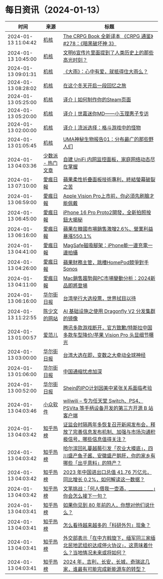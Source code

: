 ﻿# 每日资讯（2024-01-13）

|时间|来源|标题|
|---|---|---|
|2024-01-13 11:04:42|[机核](https://www.gcores.com/rss)|[The CRPG Book 全新译本 《CRPG 通鉴》#278：《暗黑破坏神 3》](https://www.gcores.com/articles/176209)|
|2024-01-13 10:45:00|[机核](https://www.gcores.com/rss)|[文明6宣传片里面提到了人类历史上的那些高光时刻？](https://www.gcores.com/videos/176206)|
|2024-01-13 09:01:31|[机核](https://www.gcores.com/rss)|[《大雨》：心中有爱，就抵得住大雨么？](https://www.gcores.com/articles/176207)|
|2024-01-13 08:28:02|[机核](https://www.gcores.com/rss)|[在这个冬天开启一段回忆之旅](https://www.gcores.com/articles/175876)|
|2024-01-13 05:25:00|[机核](https://www.gcores.com/rss)|[译介丨如何制作你的Steam页面](https://www.gcores.com/articles/176188)|
|2024-01-13 05:20:00|[机核](https://www.gcores.com/rss)|[译介丨世嘉迷你MD——小玉理惠子专访](https://www.gcores.com/videos/176193)|
|2024-01-13 02:00:00|[机核](https://www.gcores.com/rss)|[译介丨流派选择：格斗游戏中的怪物](https://www.gcores.com/videos/176192)|
|2024-01-13 01:05:45|[机核](https://www.gcores.com/rss)|[UMA神秘生物报告01：分布最广的那些野人们](https://www.gcores.com/articles/176139)|
|2024-01-13 04:03:36|[少数派 - 热门文章](https://rss.mifaw.com/articles/5c8bb11a3c41f61efd36683e/5c92450e3882afa09dff5928)|[自建 UniFi 内网监控面板，家庭网络动态尽在掌握](https://sspai.com/post/85481)|
|2024-01-13 07:10:00|[愛瘋日報](http://www.iphonetaiwan.org/feeds/posts/default)|[蘋果柔性折疊面板技術專利，終結螢幕破裂之苦](https://www.iphonetaiwan.org/2024/01/apple-flexible-foldable-screen-patent-revealed.html)|
|2024-01-13 06:59:00|[愛瘋日報](http://www.iphonetaiwan.org/feeds/posts/default)|[Apple Vision Pro上市前，你必須先刷臉才能佩戴](https://www.iphonetaiwan.org/2024/01/apple-vision-pro-unique-experience.html)|
|2024-01-13 06:45:00|[愛瘋日報](http://www.iphonetaiwan.org/feeds/posts/default)|[iPhone 16 Pro Proto2開發，全新拍照按鈕大揭秘](https://www.iphonetaiwan.org/2024/01/iphone-16-pro-proto2-development-revealed.html)|
|2024-01-13 06:16:00|[愛瘋日報](http://www.iphonetaiwan.org/feeds/posts/default)|[蘋果在韓國市場銷售激增2.6%、營業利益暴漲550.1%](https://www.iphonetaiwan.org/2024/01/blog-post_13.html)|
|2024-01-13 04:41:00|[愛瘋日報](http://www.iphonetaiwan.org/feeds/posts/default)|[MagSafe磁吸腳架：iPhone能一邊充電一邊拍攝](https://www.iphonetaiwan.org/2024/01/apple-magsafe-magnetic-tripod-patent.html)|
|2024-01-13 04:26:00|[愛瘋日報](http://www.iphonetaiwan.org/feeds/posts/default)|[蘋果財務主管，跳槽HomePod競爭對手Sonos](https://www.iphonetaiwan.org/2024/01/apple-finance-executive-saori-casey-joins-sonos.html)|
|2024-01-13 04:11:00|[愛瘋日報](http://www.iphonetaiwan.org/feeds/posts/default)|[Mac銷售趨勢與PC市場變動分析：2024新品即將登場](https://www.iphonetaiwan.org/2024/01/apple-pc-market-insights-2024.html)|
|2024-01-13 06:16:00|[华尔街日报](https://cn.wsj.com/zh-hans/rss)|[台湾举行大选投票，世界拭目以待](https://cn.wsj.com/articles/%E5%8F%B0%E6%B9%BE%E4%B8%BE%E8%A1%8C%E5%A4%A7%E9%80%89%E6%8A%95%E7%A5%A8-%E4%B8%96%E7%95%8C%E6%8B%AD%E7%9B%AE%E4%BB%A5%E5%BE%85-07d96f18)|
|2024-01-13 11:22:55|[陈少文的网站](https://www.chenshaowen.com/atom.xml)|[AI 基础设施之使用 Dragonfly V2 分发集群的镜像](https://www.chenshaowen.com/blog/ai-infrastructure-distribute-image-with-dragonfly-v2.html)|
|2024-01-13 01:00:57|[爱范儿](https://www.ifanr.com/feed)|[腾讯多款游戏断开，官方致歉/特斯拉中国多款车型降价/苹果 Vision Pro 头显细节曝光](https://www.ifanr.com/1573276?utm_source=rss&utm_medium=rss&utm_campaign=)|
|2024-01-13 03:00:00|[华尔街日报](https://cn.wsj.com/zh-hans/rss)|[台湾大选在即，变数之大牵动全球神经](https://cn.wsj.com/articles/%E5%8F%B0%E6%B9%BE%E5%A4%A7%E9%80%89%E5%9C%A8%E5%8D%B3-%E5%8F%98%E6%95%B0%E4%B9%8B%E5%A4%A7%E7%89%B5%E5%8A%A8%E5%85%A8%E7%90%83%E7%A5%9E%E7%BB%8F-f68749f7)|
|2024-01-13 01:06:00|[华尔街日报](https://cn.wsj.com/zh-hans/rss)|[中国通缩忧虑加深](https://cn.wsj.com/articles/%E4%B8%AD%E5%9B%BD%E9%80%9A%E7%BC%A9%E5%BF%A7%E8%99%91%E5%8A%A0%E6%B7%B1-6edf17e7)|
|2024-01-13 00:52:00|[华尔街日报](https://cn.wsj.com/zh-hans/rss)|[Shein的IPO计划因美中紧张关系面临考验](https://cn.wsj.com/articles/shein%E7%9A%84ipo%E8%AE%A1%E5%88%92%E5%9B%A0%E7%BE%8E%E4%B8%AD%E7%B4%A7%E5%BC%A0%E5%85%B3%E7%B3%BB%E9%9D%A2%E4%B8%B4%E8%80%83%E9%AA%8C-5209ac25)|
|2024-01-13 04:03:46|[小众软件](https://www.appinn.com/feed/)|[wiliwili – 专为任天堂 Switch、PS4、PSVita 等手柄设备开发的第三方开源 B 站客户端](https://www.appinn.com/wiliwili-for-bilibili/)|
|2024-01-13 04:03:42|[知乎热榜](https://rss.mifaw.com/articles/5c8bb11a3c41f61efd36683e/5c919d543882afa09dff3fa3)|[证监会时隔两年多恢复召开新闻发布会，释放了完善信息发布机制、加强与市场沟通积极信号，哪些信息值得关注？](https://www.zhihu.com/question/639220034)|
|2024-01-13 04:03:42|[知乎热榜](https://rss.mifaw.com/articles/5c8bb11a3c41f61efd36683e/5c919d543882afa09dff3fa3)|[哈尔滨回礼蔓越莓引发「农业大摸底」，四川盛产鱼子酱、安徽盛产鹅肝，你的家乡有哪些「出乎意料」的特产？](https://www.zhihu.com/question/639104559)|
|2024-01-13 04:03:42|[知乎热榜](https://rss.mifaw.com/articles/5c8bb11a3c41f61efd36683e/5c919d543882afa09dff3fa3)|[2023 年中国进出口总值 41.76 万亿元，同比增长 0.2%，如何解读这一数据？](https://www.zhihu.com/question/639167134)|
|2024-01-13 04:03:42|[知乎热榜](https://rss.mifaw.com/articles/5c8bb11a3c41f61efd36683e/5c919d543882afa09dff3fa3)|[文笔挑战：「何人借我一壶酒，___________」你会怎么接下一句？](https://www.zhihu.com/question/639262426)|
|2024-01-13 04:03:41|[知乎热榜](https://rss.mifaw.com/articles/5c8bb11a3c41f61efd36683e/5c919d543882afa09dff3fa3)|[如果你见到 80 年前的人，你想对他们说什么？](https://www.zhihu.com/question/635927650)|
|2024-01-13 04:03:41|[知乎热榜](https://rss.mifaw.com/articles/5c8bb11a3c41f61efd36683e/5c919d543882afa09dff3fa3)|[怎么看待越来越多的「科研外包」现象？](https://www.zhihu.com/question/638737491)|
|2024-01-13 04:03:41|[知乎热榜](https://rss.mifaw.com/articles/5c8bb11a3c41f61efd36683e/5c919d543882afa09dff3fa3)|[外交部表示「在中方斡旋下，缅军同三家缅北民地武组织达成停火协议」，这意味着什么？当地情况未来或将如何？](https://www.zhihu.com/question/639209183)|
|2024-01-13 04:03:41|[知乎热榜](https://rss.mifaw.com/articles/5c8bb11a3c41f61efd36683e/5c919d543882afa09dff3fa3)|[2024 年，吉利，长安，长城，奇瑞这几家，谁最有可能完成新能源车的转型？](https://www.zhihu.com/question/638082161)|
